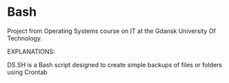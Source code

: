 # Bash
Project from Operating Systems course on IT at the Gdansk University Of Technology.

EXPLANATIONS:

DS.SH is a Bash script designed to create simple backups of files or folders using Crontab
